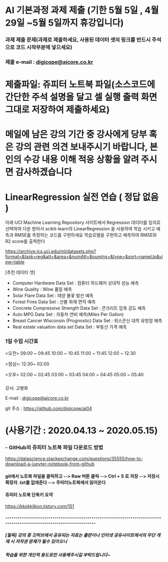 # AI 기본과정 과제 제출 (기한 5월 5일 , 4월 29일 ~5월 5일까지 휴강입니다)

### 과제 제출 문제(과제로 제출하세요, 사용된 데이터 셋의 링크를 반드시 주석으로 코드 시작부분에 넣으세요)

### 제출 e-mail :  digicope@aicore.co.kr

# 제출파일: 쥬피터 노트북 파일(소스코드에 간단한 주석 설명을 달고 셀 실행 출력 화면 그대로 저장하여 제출하세요)

# 메일에 남은 강의 기간 중 강사에게 당부 혹은 강의 관련 의견 보내주시기 바랍니다, 본인의 수강 내용 이해  적응 상황을 알려 주시면 감사하겠습니다

# LinearRegression 실전 연습 ( 정답 없음 )
아래 UCI Machine Learning Repository 사이트에서 Regression 데이터를 임의로 선택하여 다운 받아서
scikit-learn의 LinearRegression 을 사용하여 학습 시키고 예측과 RMSE를 측정하는 코드를 구현하세요
학습모델을 구현하고 예측하여 RMSE와 R2 score를 출력한다

https://archive.ics.uci.edu/ml/datasets.php?format=&task=reg&att=&area=&numAtt=&numIns=&type=&sort=nameUp&view=table

[추천 데이터 셋]
* Computer Hardware Data Set : 컴퓨터 하드웨어 상대적 성능 예측
* Wine Quality : Wine 품질 예측
* Solar Flare Data Set : 태양 불꽃 발산 예측
* Forest Fires Data Set : 산불 화재 면적 예측
* Concrete Compressive Strength Data Set : 콘크리트 압축 강도 예측
* Auto MPG Data Set : 자동차 연비 예측(Miles Per Gallon)
* Breast Cancer Wisconsin (Prognostic) Data Set : 위스콘신 대학 유방암 예측
* Real estate valuation data set Data Set : 부동산 가격 예측



### 1일 수업 시간표 ###
 <오전>
09:00 ~ 09:45
10:00 ~ 10:45
11:00 ~ 11:45
12:00 ~ 12:30
  
 <점심>: 12:30~ 02:00

 <오후>
02:00 ~ 02:45
03:00 ~ 03:45
04:00 ~ 04:45
05:00 ~ 05:40

###
###

강사: 고병화

E-mail : digicope@aicore.co.kr


git 주소 :    https://github.com/digicope/ai04

# (사용기간 : 2020.04.13  ~ 2020.05.15)


### - GitHub의 쥬피터 노트북 파일 다운로드 방법
https://datascience.stackexchange.com/questions/35555/how-to-download-a-jupyter-notebook-from-github

#### git에서 노트북 파일을 클릭하고 --> Raw 버튼 클릭  --> Ctrl + S 로 저장  --> 저장시 확장자 .txt를 없애준다 --> 주피터노트북에서 읽어온다


#### 쥬피터 노트북 단축키 요약
https://kkokkilkon.tistory.com/151


#### ------------------------------------------------------------------------------------------------------------------------

##### [필독] 강의 중 깃허브에서 공유되는 자료는 출판이나 인터넷 공유사이트에서의 무단 게재 시 저작권 문제가 될수 있아오니
#####        학습을 위한 개인적 용도로만 사용해주시길 부탁드립니다~       
